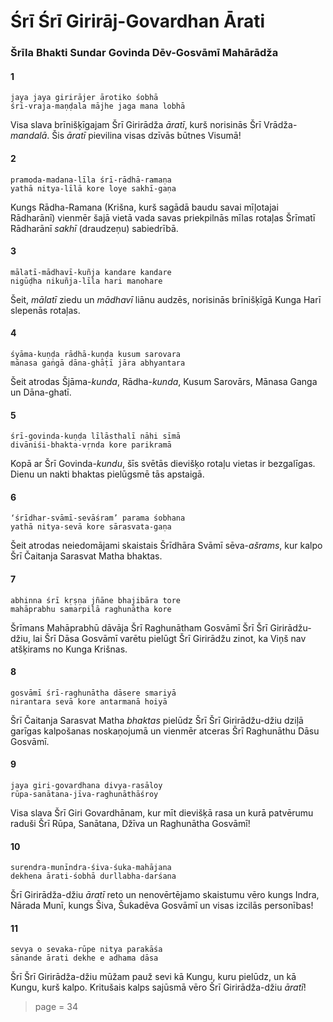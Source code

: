 # Śrī Śrī Girirāj-Govardhan Ārati

### Šrīla Bhakti Sundar Govinda Dēv-Gosvāmī Mahārādža

#### 1

    jaya jaya girirājer ārotiko śobhā
    śrī-vraja-maṇḍala mājhe jaga mana lobhā

Visa slava brīnišķīgajam Šrī Girirādža *āratī*, kurš norisinās Šrī Vrādža-*mandalā*. Šis *āratī* pievilina visas dzīvās būtnes Visumā!

#### 2

    pramoda-madana-līla śrī-rādhā-ramaṇa
    yathā nitya-līlā kore loye sakhī-gaṇa

Kungs Rādha-Ramana (Krišna, kurš sagādā baudu savai mīļotajai Rādharānī) vienmēr šajā vietā vada savas priekpilnās mīlas rotaļas Šrīmatī Rādharānī *sakhī* (draudzeņu) sabiedrībā.

#### 3

    mālatī-mādhavī-kuñja kandare kandare
    nigūḍha nikuñja-līla hari manohare

Šeit, *mālatī* ziedu un *mādhavī* liānu audzēs, norisinās brīnišķīgā Kunga Harī slepenās rotaļas.

#### 4

    śyāma-kuṇḍa rādhā-kuṇḍa kusum sarovara
    mānasa gaṅgā dāna-ghāṭī jāra abhyantara

Šeit atrodas Šjāma-*kunda*, Rādha-*kunda*, Kusum Sarovārs, Mānasa Ganga un Dāna-ghatī.

#### 5

    śrī-govinda-kuṇḍa līlāsthalī nāhi sīmā
    divāniśi-bhakta-vṛnda kore parikramā

Kopā ar Šrī Govinda-*kundu*, šīs svētās dievišķo rotaļu vietas ir bezgalīgas. Dienu un nakti bhaktas pielūgsmē tās apstaigā.

#### 6

    ‘śrīdhar-svāmī-sevāśram’ parama śobhana
    yathā nitya-sevā kore sārasvata-gaṇa

Šeit atrodas neiedomājami skaistais Šrīdhāra Svāmī sēva-*ašrams*, kur kalpo Šrī Čaitanja Sarasvat Matha bhaktas.

#### 7

    abhinna śrī kṛṣṇa jñāne bhajibāra tore
    mahāprabhu samarpilā raghunātha kore

Šrīmans Mahāprabhū dāvāja Šrī Raghunātham Gosvāmī Šrī Šrī Girirādžu-džiu, lai Šrī Dāsa Gosvāmī varētu pielūgt Šrī Girirādžu zinot, ka Viņš nav atšķirams no Kunga Krišnas.

#### 8

    gosvāmī śrī-raghunātha dāsere smariyā
    nirantara sevā kore antarmanā hoiyā

Šrī Čaitanja Sarasvat Matha *bhaktas* pielūdz Šrī Šrī Girirādžu-džiu dziļā garīgas kalpošanas noskaņojumā un vienmēr atceras Šrī Raghunāthu Dāsu Gosvāmī.

#### 9

    jaya giri-govardhana divya-rasāloy
    rūpa-sanātana-jīva-raghunāthāśroy

Visa slava Šrī Giri Govardhānam, kur mīt dievišķā rasa un kurā patvērumu raduši Šrī Rūpa, Sanātana, Džīva un Raghunātha Gosvāmī!

#### 10

    surendra-munīndra-śiva-śuka-mahājana
    dekhena ārati-śobhā durllabha-darśana

Šrī Girirādža-džiu *āratī* reto un nenovērtējamo skaistumu vēro kungs Indra, Nārada Munī, kungs Šiva, Šukadēva Gosvāmī un visas izcilās personības!

#### 11

    sevya o sevaka-rūpe nitya parakāśa
    sānande ārati dekhe e adhama dāsa

Šrī Šrī Girirādža-džiu mūžam pauž sevi kā Kungu, kuru pielūdz, un kā Kungu, kurš kalpo. Kritušais kalps sajūsmā vēro Šrī Girirādža-džiu *āratī*!


> page = 34
